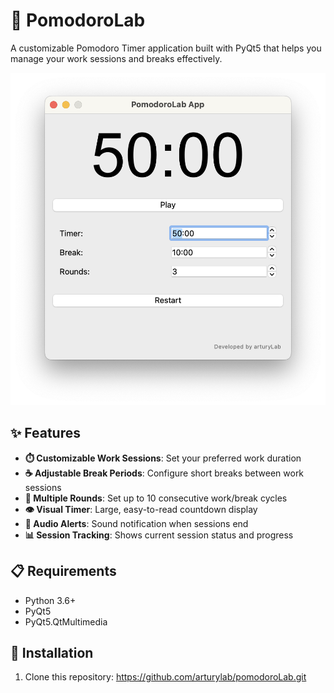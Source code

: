 # 🍅 PomodoroLab

A customizable Pomodoro Timer application built with PyQt5 that helps you manage your work sessions and breaks effectively.

![PomodoroLab Screenshot](screenshot.png)

## ✨ Features

- **⏱️ Customizable Work Sessions**: Set your preferred work duration
- **☕ Adjustable Break Periods**: Configure short breaks between work sessions
- **🔄 Multiple Rounds**: Set up to 10 consecutive work/break cycles
- **👁️ Visual Timer**: Large, easy-to-read countdown display
- **🔔 Audio Alerts**: Sound notification when sessions end
- **📊 Session Tracking**: Shows current session status and progress

## 📋 Requirements

- Python 3.6+
- PyQt5
- PyQt5.QtMultimedia

## 🚀 Installation

1. Clone this repository:
https://github.com/arturylab/pomodoroLab.git
